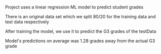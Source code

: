 Project uses a linear regression ML model to predict student grades

There is an original data set which we split 80/20 for the training data and test data respectively

After training the model, we use it to predict the G3 grades of the testData

Model's predictions on average was 1.28 grades away from the actual G3 grade
